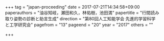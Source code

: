+++
tag = "japan-proceeding"
date = 2017-07-21T14:34:58+09:00
paperauthors = "油谷知岐，瀬田和久，林佑樹，池田満"
papertitle = "行間読み取り姿勢の診断と助言生成"
direction = "第80回人工知能学会 先進的学習科学と工学研究会"
pagefrom = "13"
pageend = "20"
year = "2017"
others = ""

+++
